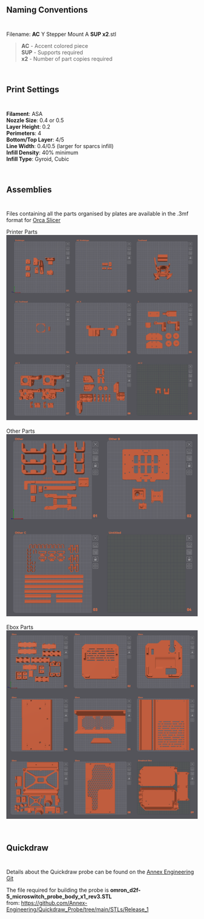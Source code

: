 ## Naming Conventions<br><br>

Filename: **AC** Y Stepper Mount A **SUP x2**.stl

> **AC** - Accent colored piece  
> **SUP** - Supports required  
> **x2** - Number of part copies required

<br>

## Print Settings <br><br>

**Filament**: ASA  
**Nozzle Size**: 0.4 or 0.5  
**Layer Height**: 0.2  
**Perimeters**: 4  
**Bottom/Top Layer**: 4/5  
**Line Width**: 0.4/0.5 (larger for sparcs infill)  
**Infill Density**: 40% minimum  
**Infill Type**: Gyroid, Cubic

<br>

## Assemblies<br><br>

Files containing all the parts organised by plates are available in the .3mf format for [Orca Slicer](https://github.com/SoftFever/OrcaSlicer)

Printer Parts  
![Preview](/Images/prev_o_printer.png)  
<br>
Other Parts  
![Preview](/Images/prev_o_other.png)  
<br>
Ebox Parts  
![Preview](/Images/prev_o_ebox.png)

<br>

## Quickdraw<br><br>

Details about the Quickdraw probe can be found on the [Annex Engineering Git](https://github.com/Annex-Engineering/Quickdraw_Probe/tree/main)

The file required for building the probe is **omron_d2f-5_microswitch_probe_body_x1_rev3.STL**<br>
from: https://github.com/Annex-Engineering/Quickdraw_Probe/tree/main/STLs/Release_1
